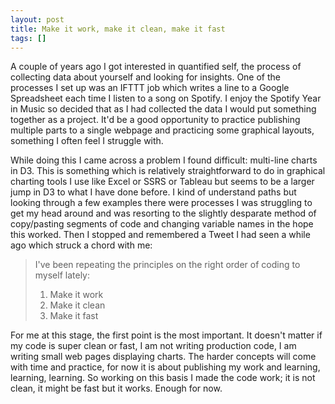 ```yaml
---
layout: post
title: Make it work, make it clean, make it fast
tags: []
---
```


A couple of years ago I got interested in quantified self, the process of collecting data about yourself and looking for insights. One of the processes I set up was an IFTTT job which writes a line to a Google Spreadsheet each time I listen to a song on Spotify. I enjoy the Spotify Year in Music so decided that as I had collected the data I would put something together as a project. It'd be a good opportunity to practice publishing multiple parts to a single webpage and practicing some graphical layouts, something I often feel I struggle with.

While doing this I came across a problem I found difficult: multi-line charts in D3. This is something which is relatively straightforward to do in graphical charting tools I use like Excel or SSRS or Tableau but seems to be a larger jump in D3 to what I have done before. I kind of understand paths but looking through a few examples there were processes I was struggling to get my head around and was resorting to the slightly desparate method of copy/pasting segments of code and changing variable names in the hope this worked. Then I stopped and remembered a Tweet I had seen a while ago which struck a chord with me:

> I've been repeating the principles on the right order of coding to myself lately:
> 1. Make it work
> 2. Make it clean
> 3. Make it fast

For me at this stage, the first point is the most important. It doesn't matter if my code is super clean or fast, I am not writing production code, I am writing small web pages displaying charts. The harder concepts will come with time and practice, for now it is about publishing my work and learning, learning, learning. So working on this basis I made the code work; it is not clean, it might be fast but it works. Enough for now.